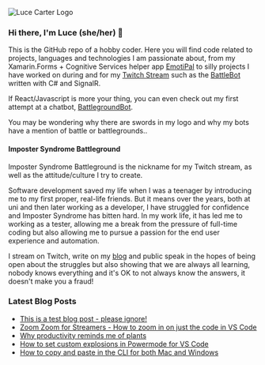 <!--
**LuceCarter/LuceCarter** is a ✨ _special_ ✨ repository because its `README.md` (this file) appears on your GitHub profile.

Here are some ideas to get you started:

- 🔭 I’m currently working on ...
- 🌱 I’m currently learning ...
- 👯 I’m looking to collaborate on ...
- 🤔 I’m looking for help with ...
- 💬 Ask me about ...
- 📫 How to reach me: ...
- 😄 Pronouns: ...
- ⚡ Fun fact: ...
-->
![Luce Carter Logo](https://images.ctfassets.net/f37i8279gxv6/IlhMI1FqCAfaWJQEVjQ2a/b6d89125d570a315b25ff485e4f9890c/Logo_small.png)

### Hi there, I'm Luce (she/her) 👋

This is the GitHub repo of a hobby coder. Here you will find code related to projects, languages and technologies I am passionate about, from my Xamarin.Forms + Cognitive Services helper app [EmotiPal](https://github.com/lucecarter/emotipal) to silly projects I have worked on during and for my [Twitch Stream](https://twitch.tv/lucecarter) such as the [BattleBot](https://github.com/lucecarter/battlebot) written with C# and SignalR. 

If React/Javascript is more your thing, you can even check out my first attempt at a chatbot, [BattlegroundBot](https://github.com/LuceCarter/BattlegroundBot).

You may be wondering why there are swords in my logo and why my bots have a mention of battle or battlegrounds..

#### Imposter Syndrome Battleground

Imposter Syndrome Battleground is the nickname for my Twitch stream, as well as the attitude/culture I try to create. 

Software development saved my life when I was a teenager by introducing me to my first proper, real-life friends. But it means over the years, both at uni and then later working as a developer, I have struggled for confidence and Imposter Syndrome has bitten hard. In my work life, it has led me to working as a tester, allowing me a break from the pressure of full-time coding but also allowing me to pursue a passion for the end user experience and automation.

I stream on Twitch, write on my [blog](https://lucecarter.co.uk) and public speak in the hopes of being open about the struggles but also showing that we are always all learning, nobody knows everything and it's OK to not always know the answers, it doesn't make you a fraud!

### Latest Blog Posts

<!-- BLOG-POST-LIST:START -->
- [This is a test blog post - please ignore!](https://www.lucecarter.co.uk/blog/this-is-a-test-blog-post-please-ignore)
- [Zoom Zoom for Streamers - How to zoom in on just the code in VS Code](https://www.lucecarter.co.uk/blog/zoom-zoom-for-streamers-how-to-zoom-in-on-just-the-code-in-vs-code)
- [Why productivity reminds me of plants](https://www.lucecarter.co.uk/blog/why-productivity-reminds-me-of-plants)
- [How to set custom explosions in Powermode for VS Code](https://www.lucecarter.co.uk/blog/how-to-set-custom-explosions-in-powermode-for-vs-code)
- [How to copy and paste in the CLI for both Mac and Windows](https://www.lucecarter.co.uk/blog/how-to-copy-and-paste-in-the-cli-for-both-mac-and-windows)
<!-- BLOG-POST-LIST:END -->
